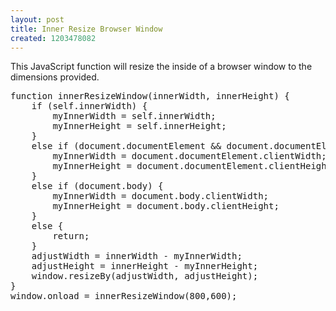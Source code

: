 ```yaml
---
layout: post
title: Inner Resize Browser Window
created: 1203478082
---
```

This JavaScript function will resize the inside of a browser window to the dimensions provided.

<!--break-->
<pre class="brush:jscript">
function innerResizeWindow(innerWidth, innerHeight) {
	if (self.innerWidth) {
		myInnerWidth = self.innerWidth;
		myInnerHeight = self.innerHeight;
	}
	else if (document.documentElement && document.documentElement.clientWidth) {
		myInnerWidth = document.documentElement.clientWidth;
		myInnerHeight = document.documentElement.clientHeight;
	}
	else if (document.body) {
		myInnerWidth = document.body.clientWidth;
		myInnerHeight = document.body.clientHeight;
	}
	else {
		return;
	}
	adjustWidth = innerWidth - myInnerWidth;
	adjustHeight = innerHeight - myInnerHeight;
	window.resizeBy(adjustWidth, adjustHeight);
}
window.onload = innerResizeWindow(800,600);
</pre>
